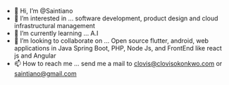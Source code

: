 - 👋 Hi, I’m @Saintiano
- 👀 I’m interested in ... software development, product design and cloud infrastructural management
- 🌱 I’m currently learning ... A.I
- 💞️ I’m looking to collaborate on ... Open source flutter, android, web applications in Java Spring Boot, PHP, Node Js, and FrontEnd like react js and Angular
- 📫 How to reach me ... send me a mail to clovis@clovisokonkwo.com or saintiano@gmail.com

<!---
Saintiano/Saintiano is a ✨ special ✨ repository because its `README.md` (this file) appears on your GitHub profile.
You can click the Preview link to take a look at your changes.
--->
